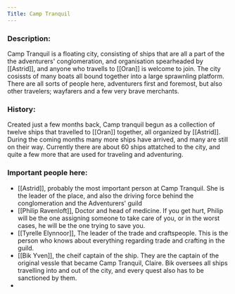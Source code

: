 ```yaml
---
Title: Camp Tranquil
---
```

### Description:
Camp Tranquil is a floating city, consisting of ships that are all a part of the the adventurers' conglomeration, and organisation spearheaded by [[Astrid]], and anyone who travells to [[Oran]] is welcome to join. The city cosissts of many boats all bound together into a large sprawnling platform. There are all sorts of people here, adventurers first and foremost, but also other travelers; wayfarers and a few very brave merchants. 

### History:
Created just a few months back, Camp tranquil begun as a collection of twelve ships that travelled to [[Oran]] together, all organized by [[Astrid]]. During the coming months many more ships have arrived, and many are still on their way. Currently there are about 60 ships attatched to the city, and quite a few more that are used for traveling and adventuring.

### Important people here:
* [[Astrid]], probably the most important person at Camp Tranquil. She is the leader of the place, and also the driving force behind the conglomeration and the Adventurers' guild
* [[Philip Ravenloft]], Doctor and head of medicine. If you get hurt, Philip will be the one assigning someone to take care of you, or in the worst cases, he will be the one trying to save you.
* [[Tyrelle Elynnoor]], The leader of the trade and craftspeople. This is the person who knows about everything regarding trade and crafting in the guild. 
* [[Bik Yven]], the cheif captain of the ship. They are the captain of the original vessle that became Camp Tranquil, Claire. Bik oversees all ships travelling into and out of the city, and every quest also has to be sanctioned by them.
* 